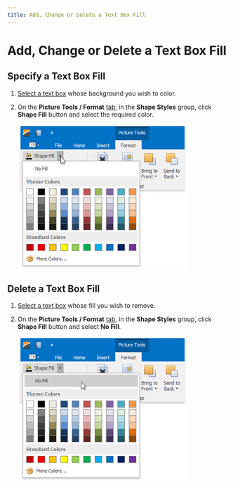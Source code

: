 ```yaml
---
title: Add, Change or Delete a Text Box Fill
---
```

# Add, Change or Delete a Text Box Fill
## Specify a Text Box Fill
1. [Select a text box](../../../../interface-elements-for-desktop/articles/rich-text-editor/pictures-and-text-boxes/insert-select-copy-or-delete-a-text-box.md) whose background you wish to color.
2. On the **Picture Tools / Format** [ tab](../../../../interface-elements-for-desktop/articles/rich-text-editor/text-editor-ui/ribbon-interface.md), in the **Shape Styles** group, click **Shape Fill** button and select the required color.
	
	![RTEShapeFill](../../../images/Img121324.png)

## Delete a Text Box Fill
1. [Select a text box](../../../../interface-elements-for-desktop/articles/rich-text-editor/pictures-and-text-boxes/insert-select-copy-or-delete-a-text-box.md) whose fill you wish to remove.
2. On the **Picture Tools / Format** [ tab](../../../../interface-elements-for-desktop/articles/rich-text-editor/text-editor-ui/ribbon-interface.md), in the **Shape Styles** group, click **Shape Fill** button and select **No Fill**.
	
	![RTEShapeFillnoFill](../../../images/Img121325.png)